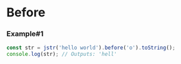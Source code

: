# Before

### Example#1

```javascript
const str = jstr('hello world').before('o').toString();
console.log(str); // Outputs: 'hell'
```
